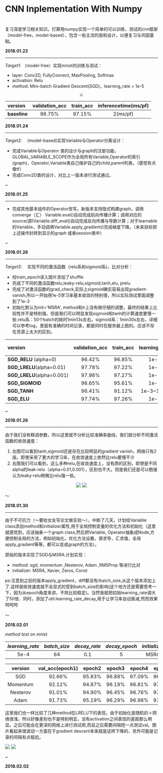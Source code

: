 # 	CNN Inplementation With Numpy
#
​	复习深度学习相关知识。打算用numpy实现一个简单的可以训练，测试的cnn框架（model-free，model-based），包含一些主流的层和设计，以便复习与巩固基础。



**2018.01.22**

---

*Target1*:  （model-free）实现mnist的训练与测试：

* layer: Conv2D, FullyConnect, MaxPooling, Softmax 
* activation: Relu
* method: Mini-batch Gradient Descent(SGD)，learning_rate = 1e-5


<center>

<img src="fig/iteration.jpg" style="zoom:60%"/>

| version      | validation_acc | train_acc | inferencetime(ms/pf) |
| :----------- | :------------: | :-------: | :------------------: |
| **baseline** |     96.75%     |  97.15%   |       2(ms/pf)       |

</center>

  



**2018.01.24**

------

*Target2*: 　(model-based)实现Variable与Operator分离设计：

* 完成Variable与Operator 类的设计与graph的注册功能，GLOBAL_VARIABLE_SCOPE作为全局所有Variable,Operator的索引(graph)，Operator,Variable类自己维护自己的child,parent列表。（感觉有点像tf）
* 完成Conv2D类的设计，对比上一版本进行测试通过。


~



**2018.01.25**

------

* 完成其他基本组件的Operator改写。新版本支持隐式构建graph，调用converge（汇） Variable.eval()自动完成前向传播计算；调用对应的source(源)Variable.diff_eval()自动完成反向传播与导数计算；对于learnable的Variable，手动调用Variable.apply_gradient()完成梯度下降。（未来目标把上述操作封转到显示的graph 或者session类中）


~



**2018.01.26**

------

*Target3*: 　实现不同的激活函数（relu系和sigmoid系)，比对分析：

* 给train_epoch读入图片添加了shuffle
* 完成了不同的激活函数relu,leaky-relu,sigmoid,tanh,elu, prelu
* 完成了对激活函数的grad_check,实际上sigmoid确实容易出现gradient-vanish,所以一开始用1e-5学习率基本收敛的特别慢，所以实际测试里面调整到了1e-3
* 初始化默认为init='MSRA', method和lr上没有做仔细的调整，最终的结果上比较性并不是特别强，但是我们可以明显发现sigmoid和tanh的计算速度要慢一些.relu系：50个batch的耗时1min13s左右。sigmoid系：1min30s左右，详细可以参考log，里面有准确的时间记录，都是同时在服务器上跑的。应该不存在资源上太大的区别。

| version                    | validation_acc | train_acc | learning_rate | epoch（max=20） |
| :------------------------- | :------------: | :-------: | :-----------: | :-----------: |
| **SGD_RELU** (alpha=0)     |     96.42%     |  96.85%   |     1e-5      |      11       |
| **SGD_LRELU**(alpha=0.01)  |     97.78%     |  97.22%   |     1e-5      |      17       |
| **SGD_LRELU**(alpha=0.001) |     97.98%     |  97.27%   |     1e-5      |      16       |
| **SGD_SIGMOID**            |     96.65%     |  95.61%   |     1e-3      |      16       |
| **SGD_TANH**               |     96.41%     |  91.12%   |   1e-3~1e-4   |       2       |
| **SGD_ELU**                |     97.74%     |  97.26%   |     1e-5      |      13       |

~



**2018.01.26**

------

由于我们没有精调参数，所以这里就不分析比较准确率曲线，我们就分析不同激活函数的收敛速度：

1. 左图可以看到tanh,sigmoid还是存在比较明显的gradient vanish，网络只有2层。即使采用了更大的学习率，在收敛速度上依然比relu要慢不少
2. 右图我们可以看到，这么多种relu,在收敛速度上，没有质的区别，即使是不同alpha的leak-relu（alpha=0.01,0.001），区别也不大。但是我们还是可以勉强认为leaky-relu稍微比relu强一些。

<center>

<img src="fig/activation-loss1.jpg" style="zoom:100%"/>      <img src="fig/activation-loss2.jpg" style="zoom:100%"/>

</center>

～

**2018.01.30**

------

由于不可抗力（～要给女友写论文做实验～），中断了几天。计划给Variable class添加method和initializer属性,用于全局控制变量的优化方法和初始化（这里就感觉到，应该抽象一个graph class,然后把Variable, Operator抽象成Node,方便控制全局的方法，例如初始化，优化方法设置，源求导，汇求值，全局apply_gradient等等，都可以变成graph的方法）。

原始的版本实现了SGD与MSRA.计划实现：

* method: sgd, momentum ,Nesterov, Adam ,RMSProp 等进行比对
* initializer: MSRA,  Xavier, Zeros, Const

ps:注意到之前的版本apply_gradient，diff都没有/batch_size,从这个版本添加上了.这样就收敛速度就不会显式的受到batch_size的影响(这个地方还是需要思考一下，因为从epoch角度来讲，不除比较稳定)。当然我就把初始learning_rate调大了50倍．同时，添加了util.learning_rate_decay,用于让学习率自动衰减,然而效果呵呵呵

～

**2018.02.01**

*method test on mnist*

| *learning_rate* | *batch_size* | *decay_rate* | *decay_epoch* | *initializer* |
| :-------------: | :----------: | :----------: | :-----------: | :-----------: |
|      5e-4       |      64      |     0.1      |       5       |     MSRA      |

| version  | val_acc(epoch1) | epoch2 | epoch3 | epoch4 | epoch5 |
| :------: | :-------------: | :----: | :----: | :----: | :----: |
|   SGD    |     92.66%      | 95.83% | 96.88% | 97.09% | 96.76% |
| Momentum |     92.12%      | 94.87% | 96.19% | 96.81% | 97.16% |
| Nesterov |     91.01%      | 94.90% | 96.45% | 96.76% | 97.11% |
|   Adam   |     91.73%      | 95.19% | 96.29% | 96.98% | 97.07% |

这里我们也一样比较了几种method在LRELU下的表现，由于初始化是随机的＋网络很浅，所以好像差别也不是特别明显，没有activation之间表现的差距那么明显。之后可能会在更深的网络上进行测试把,而且之后需要间隔短一点测试val。图片看起来很波动一方面在于gradient descent本来就是这样下降的，另外可能是记录的间隔有点尴尬。

<img src="fig/method-loss.jpg" style="zoom:100%"/>     <img src="fig/method-acc.jpg" style="zoom:100%"/>

~

**2018.02.02**

